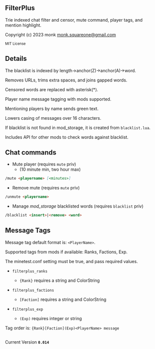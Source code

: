 ## FilterPlus
Trie indexed chat filter and censor, mute command, player tags, and mention highlight.

Copyright (c) 2023 monk <monk.squareone@gmail.com>

<sup>MIT License</sup>

## Details
The blacklist is indexed by length->anchor(Z)->anchor(A)->word.

Removes URLs, trims extra spaces, and joins gapped words.

Censored words are replaced with asterisk(*).

Player name message tagging with mods supported.

Mentioning players by name sends green text.

Lowers casing of messages over 16 characters.

If blacklist is not found in mod_storage, it is created from `blacklist.lua`.

Includes API for other mods to check words against blacklist.
## Chat commands
- Mute player (requires `mute` priv)
  - (10 minute min, two hour max)
```md
/mute <playername> [<minutes>]
```
- Remove mute (requires `mute` priv)
```md
/unmute <playername>
```
- Manage *mod_storage* blacklisted words (requires `blacklist` priv)
```md
/blacklist <insert>|<remove> <word>
```
## Message Tags
Message tag default format is: `<PlayerName>`.

Supported tags from mods if available: Ranks, Factions, Exp.

The minetest.conf setting must be true, and pass required values.

- `filterplus_ranks`
   - `{Rank}` requires a string and ColorString

- `filterplus_factions`
	- `[Faction]` requires a string and ColorString 

- `filterplus_exp`
	- `(Exp)` requires integer or string

Tag order is: `{Rank}[Faction](Exp)<PlayerName> message`
##

Current Version **`0.014`**